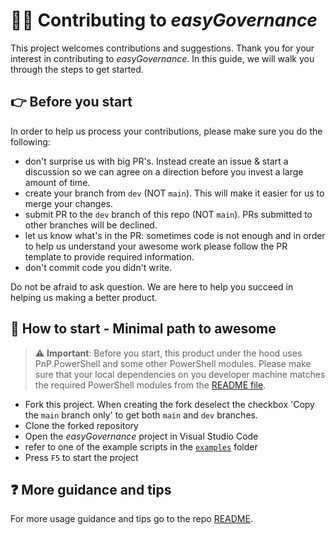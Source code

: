 # 👩‍💻 Contributing to _easyGovernance_

This project welcomes contributions and suggestions. Thank you for your interest in contributing to _easyGovernance_. In this guide, we will walk you through the steps to get started.

## 👉 Before you start

In order to help us process your contributions, please make sure you do the following:

- don't surprise us with big PR's. Instead create an issue & start a discussion so we can agree on a direction before you invest a large amount of time.
- create your branch from `dev` (NOT `main`). This will make it easier for us to merge your changes.
- submit PR to the `dev` branch of this repo (NOT `main`). PRs submitted to other branches will be declined.
- let us know what's in the PR: sometimes code is not enough and in order to help us understand your awesome work please follow the PR template to provide required information.
- don't commit code you didn't write.

Do not be afraid to ask question. We are here to help you succeed in helping us making a better product.

## 👣 How to start - Minimal path to awesome

> ⚠️ **Important**: Before you start, this product under the hood uses PnP.PowerShell and some other PowerShell modules. Please make sure that your local dependencies on you developer machine matches the required PowerShell modules from the [README file](./README.md).

- Fork this project. When creating the fork deselect the checkbox 'Copy the `main` branch only' to get both `main` and `dev` branches.
- Clone the forked repository
- Open the _easyGovernance_ project in Visual Studio Code
- refer to one of the example scripts in the [`examples`](./examples/) folder
- Press `F5` to start the project

## ❓ More guidance and tips

For more usage guidance and tips go to the repo [README](./README.md).